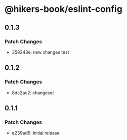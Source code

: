 # @hikers-book/eslint-config

## 0.1.3

### Patch Changes

- 358243e: new changes test

## 0.1.2

### Patch Changes

- 8dc2ac2: changeset

## 0.1.1

### Patch Changes

- e239ad6: initial release
